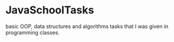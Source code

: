 # JavaSchoolTasks
basic OOP, data structures and algorithms tasks that I was given in programming classes.
